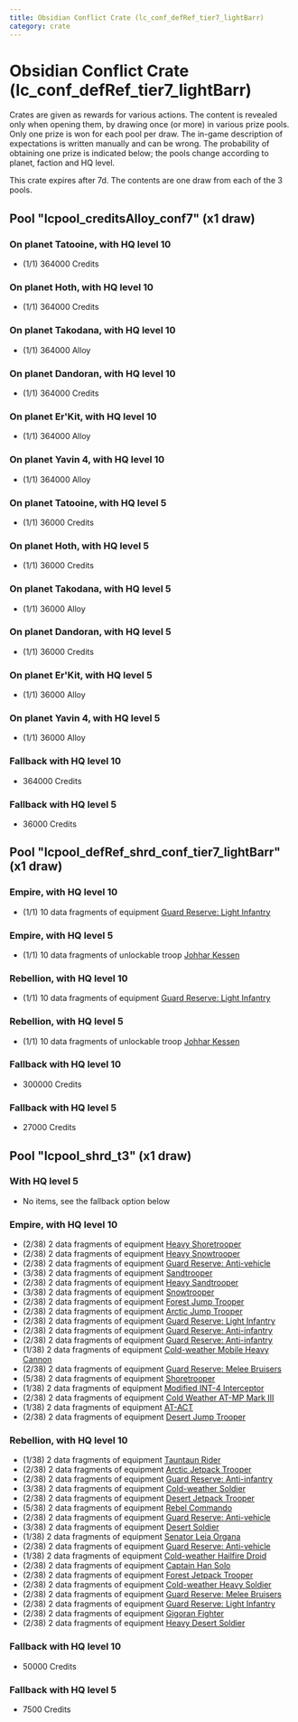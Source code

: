 ```yaml
---
title: Obsidian Conflict Crate (lc_conf_defRef_tier7_lightBarr)
category: crate
---
```


# Obsidian Conflict Crate (lc_conf_defRef_tier7_lightBarr)

Crates are given as rewards for various actions. The content is revealed only when opening them, by drawing once (or more) in various prize pools. Only one prize is won for each pool per draw. The in-game description of expectations is written manually and can be wrong. The probability of obtaining one prize is indicated below; the pools change according to planet, faction and HQ level.

This crate expires after 7d. The contents are one draw from each of the 3 pools.

## Pool "lcpool_creditsAlloy_conf7" (x1 draw)

### On planet Tatooine, with HQ level 10

  * (1/1) 364000 Credits

### On planet Hoth, with HQ level 10

  * (1/1) 364000 Credits

### On planet Takodana, with HQ level 10

  * (1/1) 364000 Alloy

### On planet Dandoran, with HQ level 10

  * (1/1) 364000 Credits

### On planet Er'Kit, with HQ level 10

  * (1/1) 364000 Alloy

### On planet Yavin 4, with HQ level 10

  * (1/1) 364000 Alloy

### On planet Tatooine, with HQ level 5

  * (1/1) 36000 Credits

### On planet Hoth, with HQ level 5

  * (1/1) 36000 Credits

### On planet Takodana, with HQ level 5

  * (1/1) 36000 Alloy

### On planet Dandoran, with HQ level 5

  * (1/1) 36000 Credits

### On planet Er'Kit, with HQ level 5

  * (1/1) 36000 Alloy

### On planet Yavin 4, with HQ level 5

  * (1/1) 36000 Alloy

### Fallback with HQ level 10

  * 364000 Credits

### Fallback with HQ level 5

  * 36000 Credits

## Pool "lcpool_defRef_shrd_conf_tier7_lightBarr" (x1 draw)

### Empire, with HQ level 10

  * (1/1) 10 data fragments of equipment [Guard Reserve: Light Infantry](eqpEmpireBarracksSummonLight)

### Empire, with HQ level 5

  * (1/1) 10 data fragments of unlockable troop [Johhar Kessen](EmpireJohhar)

### Rebellion, with HQ level 10

  * (1/1) 10 data fragments of equipment [Guard Reserve: Light Infantry](eqpRebelBarracksSummonLight)

### Rebellion, with HQ level 5

  * (1/1) 10 data fragments of unlockable troop [Johhar Kessen](RebelJohhar)

### Fallback with HQ level 10

  * 300000 Credits

### Fallback with HQ level 5

  * 27000 Credits

## Pool "lcpool_shrd_t3" (x1 draw)

### With HQ level 5

  * No items, see the fallback option below

### Empire, with HQ level 10

  * (2/38) 2 data fragments of equipment [Heavy Shoretrooper](eqpEmpirePentagonHeavyTrooper)
  * (2/38) 2 data fragments of equipment [Heavy Snowtrooper](eqpEmpireHeavySnowtrooper)
  * (2/38) 2 data fragments of equipment [Guard Reserve: Anti-vehicle](eqpEmpireFactorySummonHeavy)
  * (3/38) 2 data fragments of equipment [Sandtrooper](eqpEmpireSandtrooper)
  * (2/38) 2 data fragments of equipment [Heavy Sandtrooper](eqpEmpireHeavySandtrooper)
  * (3/38) 2 data fragments of equipment [Snowtrooper](eqpEmpireSnowtrooper)
  * (2/38) 2 data fragments of equipment [Forest Jump Trooper](eqpEmpirePentagonJumpTrooper)
  * (2/38) 2 data fragments of equipment [Arctic Jump Trooper](eqpEmpireSnowJumpTrooper)
  * (2/38) 2 data fragments of equipment [Guard Reserve: Light Infantry](eqpEmpireBarracksSummonLight)
  * (2/38) 2 data fragments of equipment [Guard Reserve: Anti-infantry](eqpEmpireFactorySummonLight)
  * (2/38) 2 data fragments of equipment [Guard Reserve: Anti-infantry](eqpEmpireBarracksSummonHeavy)
  * (1/38) 2 data fragments of equipment [Cold-weather Mobile Heavy Cannon](eqpEmpireArcticMHC)
  * (2/38) 2 data fragments of equipment [Guard Reserve: Melee Bruisers](eqpEmpireBarracksSummonMedium)
  * (5/38) 2 data fragments of equipment [Shoretrooper](eqpEmpirePentagonTrooper)
  * (1/38) 2 data fragments of equipment [Modified INT-4 Interceptor](eqpEmpireArcticINT4)
  * (2/38) 2 data fragments of equipment [Cold Weather AT-MP Mark III](eqpEmpireArcticATMP)
  * (1/38) 2 data fragments of equipment [AT-ACT](eqpEmpireCargoGreatDane)
  * (2/38) 2 data fragments of equipment [Desert Jump Trooper](eqpEmpireSandJumpTrooper)

### Rebellion, with HQ level 10

  * (1/38) 2 data fragments of equipment [Tauntaun Rider](eqpRebelTauntaun)
  * (2/38) 2 data fragments of equipment [Arctic Jetpack Trooper](eqpRebelEchoBaseJetpackTrooper)
  * (2/38) 2 data fragments of equipment [Guard Reserve: Anti-infantry](eqpRebelFactorySummonLight)
  * (3/38) 2 data fragments of equipment [Cold-weather Soldier](eqpRebelEchoBaseSoldier)
  * (2/38) 2 data fragments of equipment [Desert Jetpack Trooper](eqpRebelSandJetpackTrooper)
  * (5/38) 2 data fragments of equipment [Rebel Commando](eqpRebelPentagonSoldier)
  * (2/38) 2 data fragments of equipment [Guard Reserve: Anti-vehicle](eqpRebelFactorySummonHeavy)
  * (3/38) 2 data fragments of equipment [Desert Soldier](eqpRebelSandSoldier)
  * (1/38) 2 data fragments of equipment [Senator Leia Organa](eqpRebelDiplomat)
  * (2/38) 2 data fragments of equipment [Guard Reserve: Anti-vehicle](eqpRebelBarracksSummonHeavy)
  * (1/38) 2 data fragments of equipment [Cold-weather Hailfire Droid](eqpRebelArcticHailfire)
  * (2/38) 2 data fragments of equipment [Captain Han Solo](eqpRebelCaptainSolo)
  * (2/38) 2 data fragments of equipment [Forest Jetpack Trooper](eqpRebelPentagonJetpackTrooper)
  * (2/38) 2 data fragments of equipment [Cold-weather Heavy Soldier](eqpRebelEchoBaseHeavySoldier)
  * (2/38) 2 data fragments of equipment [Guard Reserve: Melee Bruisers](eqpRebelBarracksSummonMedium)
  * (2/38) 2 data fragments of equipment [Guard Reserve: Light Infantry](eqpRebelBarracksSummonLight)
  * (2/38) 2 data fragments of equipment [Gigoran Fighter](eqpRebelShaggyAlien)
  * (2/38) 2 data fragments of equipment [Heavy Desert Soldier](eqpRebelHeavySandSoldier)

### Fallback with HQ level 10

  * 50000 Credits

### Fallback with HQ level 5

  * 7500 Credits